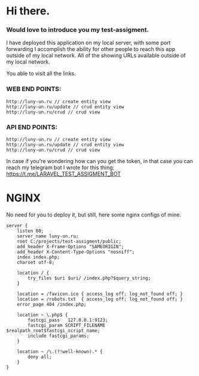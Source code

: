 # Hi there.

### Would love to introduce you my test-assigment.

I have deployed this application on my local server, with some port forwarding I accomplish the ability for other people to reach this app
outside of my local network. All of the showing URLs available outside of my local network. 

You able to visit all the links. 

### WEB END POINTS:
````
http://luny-un.ru // create entity view
http://luny-un.ru/update // crud entity view
http://luny-un.ru/crud // crud view 
````
### API END POINTS:
````
http://luny-un.ru // create entity view
http://luny-un.ru/update // crud entity view
http://luny-un.ru/crud // crud view 
````

In case if you're wondering how can you get the token, in that case you can reach my telegram bot I wrote for this thing: https://t.me/LARAVEL_TEST_ASSIGMENT_BOT

# NGINX
No need for you to deploy it, but still, here some nginx configs of mine.

```editorconfig
server {
    listen 80;
    server_name luny-un.ru;
    root C:/projects/test-assigment/public;
    add_header X-Frame-Options "SAMEORIGIN";
    add_header X-Content-Type-Options "nosniff";
    index index.php;
    charset utf-8;

    location / {
        try_files $uri $uri/ /index.php?$query_string;
    }

    location = /favicon.ico { access_log off; log_not_found off; }
    location = /robots.txt  { access_log off; log_not_found off; }
    error_page 404 /index.php;
                                            
    location ~ \.php$ {
        fastcgi_pass   127.0.0.1:9123;
        fastcgi_param SCRIPT_FILENAME $realpath_root$fastcgi_script_name;
        include fastcgi_params;
    }

    location ~ /\.(?!well-known).* {
        deny all;
    }
}
```
